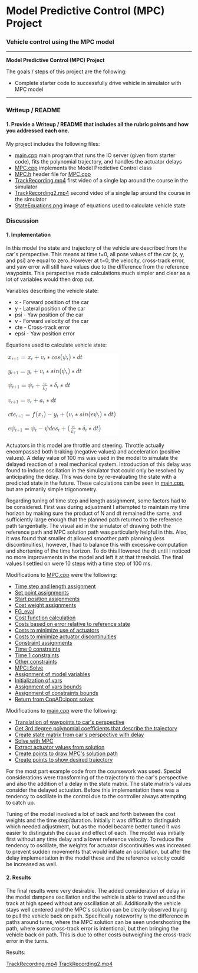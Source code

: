 # **Model Predictive Control (MPC) Project**

### Vehicle control using the MPC model

---

**Model Predictive Control (MPC) Project**

The goals / steps of this project are the following:

* Complete starter code to successfully drive vehicle in simulator with MPC model

[//]: # (Image References)
[image1]: ./StateEquations.png "State Equations"

---

### Writeup / README

#### 1. Provide a Writeup / README that includes all the rubric points and how you addressed each one.

My project includes the following files:
* [main.cpp](../src/main.cpp) main program that runs the IO server (given from starter code), fits the polynomial trajectory, and handles the actuator delays
* [MPC.cpp](../src/MPC.cpp) implements the Model Predictive Control class
* [MPC.h](../src/MPC.h) header file for [MPC.cpp](../src/MPC.cpp)
* [TrackRecording.mp4](./TrackRecording.mp4) first video of a single lap around the course in the simulator
* [TrackRecording2.mp4](./TrackRecording2.mp4) second video of a single lap around the course in the simulator
* [StateEquations.png](./StateEquations.png) image of equations used to calculate vehicle state

### Discussion

#### 1. Implementation

In this model the state and trajectory of the vehicle are described from the car's perspective.  This means at time t=0, all pose values of the car (x, y, and psi) are equal to zero.  However at t=0, the velocity, cross-track error, and yaw error will still have values due to the difference from the reference waypoints.  This perspective made calculations much simpler and clear as a lot of variables would then drop out.

Variables describing the vehicle state:

* x - Forward position of the car
* y - Lateral position of the car
* psi - Yaw position of the car
* v - Forward velocity of the car
* cte - Cross-track error
* epsi - Yaw position error

Equations used to calculate vehicle state:

![State Equations][image1]

Actuators in this model are throttle and steering.  Throttle actually encompassed both braking (negative values) and acceleration (positive values).  A delay value of 100 ms was used in the model to simulate the delayed reaction of a real mechanical system.  Introduction of this delay was found to induce oscillation in the simulator that could only be resolved by anticipating the delay.  This was done by re-evaluating the state with a predicted state in the future.  These calculations can be seen in [main.cpp](../src/main.cpp#L117), but are primarily simple trigonometry.

Regarding tuning of time step and length assignment, some factors had to be considered.  First was during adjustment I attempted to maintain my time horizon by making sure the product of N and dt remained the same, and sufficiently large enough that the planned path returned to the reference path tangentially.  The visual aid in the simulator of drawing both the reference path and MPC solution path was particularly helpful in this.  Also, it was found that smaller dt allowed smoother path planning (less discontinuities), however, I had to balance this with excessive computation and shortening of the time horizon.  To do this I lowered the dt until I noticed no more improvements in the model and left it at that threshold.  The final values I settled on were 10 steps with a time step of 100 ms.

Modifications to [MPC.cpp](../src/MPC.cpp) were the following:

* [Time step and length assignment](../src/MPC.cpp#L12)
* [Set point assignments](../src/MPC.cpp#L16)
* [Start position assignments](../src/MPC.cpp#L19)
* [Cost weight assignments](../src/MPC.cpp#L29)
* [FG_eval](../src/MPC.cpp#L38)
 * [Cost function calculation](../src/MPC.cpp#L46)
  * [Costs based on error relative to reference state](../src/MPC.cpp#L46)
  * [Costs to minimize use of actuators](../src/MPC.cpp#L56)
  * [Costs to minimize actuator discontinuities](../src/MPC.cpp#L62)
 * [Constraint assignments](../src/MPC.cpp#L68)
  * [Time 0 constraints](../src/MPC.cpp#L76)
  * [Time 1 constraints](../src/MPC.cpp#L91)
  * [Other constraints](../src/MPC.cpp#L99)
* [MPC::Solve](../src/MPC.cpp#L117)
 * [Assignment of model variables](../src/MPC.cpp#L122)
 * [Initialization of vars](../src/MPC.cpp#L127)
 * [Assignment of vars bounds](../src/MPC.cpp#L142)
 * [Assignment of constraints bounds](../src/MPC.cpp#L164)
 * [Return from CppAD::ipopt solver](../src/MPC.cpp#L239)

Modifications to [main.cpp](../src/main.cpp) were the following:

* [Translation of waypoints to car's perspective](../src/main.cpp#L99)
* [Get 3rd degree polynomial coefficients that describe the trajectory](../src/main.cpp#L109)
* [Create state matrix from car's perspective with delay](../src/main.cpp#L112)
* [Solve with MPC](../src/main.cpp#L131)
* [Extract actuator values from solution](../src/main.cpp#L134)
* [Create points to draw MPC's solution path](../src/main.cpp#L148)
* [Create points to show desired trajectory](../src/main.cpp#L160)

For the most part example code from the coursework was used.  Special considerations were transforming of the trajectory to the car's perspective and also the addition of a delay in the state matrix.  The state matrix's values consider the delayed actuation.  Before this implementation there was a tendency to oscillate in the control due to the controller always attempting to catch up.

Tuning of the model involved a lot of back and forth between the cost weights and the time step/duration.  Initially it was difficult to distinguish which needed adjustment, but as the model became better tuned it was easier to distinguish the cause and effect of each.  The model was initially first without any time delay and a lower reference velocity.  To reduce the tendency to oscillate, the weights for actuator discontinuities was increased to prevent sudden movements that would initiate an oscillation, but after the delay implementation in the model these and the reference velocity could be increased as well. 

#### 2. Results

The final results were very desirable. The added consideration of delay in the model dampens oscillation and the vehicle is able to travel around the track at high speed without any oscillation at all.  Additionally the vehicle stays well centered and the MPC's solution can be clearly observed trying to pull the vehicle back on path.  Specifically noteworthy is the difference in paths around turns, where the MPC solution can be seen undershooting the path, where some cross-track error is intentional, but then bringing the vehicle back on path.  This is due to other costs outweighing the cross-track error in the turns.

Results:

[TrackRecording.mp4](./TrackRecording.mp4)
[TrackRecording2.mp4](./TrackRecording2.mp4)

